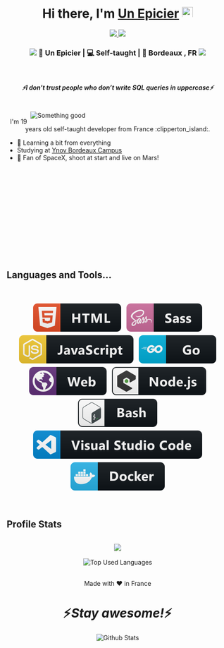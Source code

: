 <div align="center">
    <h1>
    Hi there, I'm <a href="https://github.com/UnEpicier">Un Epicier</a>
    <img src="https://media.giphy.com/media/hvRJCLFzcasrR4ia7z/giphy.gif" width="25px" height="25px">
    </h1>
</div>

<p align="center">
    <a href="https://www.linkedin.com/in/alexis-vasseur-a289b7256/">
        <img height="30" src="https://img.shields.io/badge/Linkedin-0b65c3?style=for-the-badge&logo=linkedin&logoColor=white">
    </a>
    <a href="mailto:alexis.vasseur@ynov.com">
        <img height="30" src="https://img.shields.io/badge/Mail-cb3b31?style=for-the-badge&logo=gmail&logoColor=white">
    </a>
<p>
<div align="center">
    <h3>
        <img src="https://media.giphy.com/media/WUlplcMpOCEmTGBtBW/giphy.gif" width="30">
        🙎 Un Epicier | 💻 Self-taught | 🚩 Bordeaux , FR
        <img src="https://media.giphy.com/media/WUlplcMpOCEmTGBtBW/giphy.gif" width="30">
    </h3>
</div>

<br>

 <h5 align="center">
    <i>⚡️I don’t trust people who don’t write SQL queries in uppercase⚡️</i>
</h5>

<br>

<img align="right" width="450px" alt="Something good" src="https://media.giphy.com/media/RgzryV9nRCMHPVVXPV/giphy.gif">

<p align="center">
I'm 19 years old self-taught developer from France :clipperton_island:.
</p>

- 💭 Learning a bit from everything
- Studying at [Ynov Bordeaux Campus](https://www.ynov-bordeaux.com/)
- 🔭 Fan of SpaceX, shoot at start and live on Mars!

<br>
<br>
<br>
<br>
<br>
<br>
<br>
<br>
<br>
<br>

<p align="center">
    <a href="https://github.com/anuraghazra/github-readme-stats"> 
    </a>
</p>

<br>

## Languages and Tools...

<br>

<p align="center">
    <!-- For more icons please follow  https://github.com/MikeCodesDotNET/ColoredBadges -->
    <img src="https://raw.githubusercontent.com/MikeCodesDotNET/ColoredBadges/master/svg/dev/languages/html.svg" alt="html" style="vertical-align:top; margin:4px">  
    <img src="https://raw.githubusercontent.com/MikeCodesDotNET/ColoredBadges/master/svg/dev/languages/sass.svg" alt="sass" style="vertical-align:top; margin:4px">
    <img src="https://raw.githubusercontent.com/MikeCodesDotNET/ColoredBadges/master/svg/dev/languages/js.svg" alt="js" style="vertical-align:top; margin:4px">
    <img src="https://raw.githubusercontent.com/MikeCodesDotNET/ColoredBadges/master/svg/dev/languages/go.svg" alt="golang" style="vertical-align:top; margin:4px">
    <img src="https://raw.githubusercontent.com/MikeCodesDotNET/ColoredBadges/master/svg/dev/misc/web.svg" alt="web" style="vertical-align:top; margin:4px">
    <img src="https://raw.githubusercontent.com/MikeCodesDotNET/ColoredBadges/master/svg/dev/frameworks/nodejs_larger.svg" alt="nodejs" style="vertical-align:top; margin:4px">
    <img src="https://raw.githubusercontent.com/MikeCodesDotNET/ColoredBadges/master/svg/dev/tools/bash.svg" alt="bash" style="vertical-align:top; margin:4px">
    <img src="https://raw.githubusercontent.com/MikeCodesDotNET/ColoredBadges/master/svg/dev/tools/visualstudio_code.svg" alt="vscode" style="vertical-align:top; margin:4px">
    <img src="https://raw.githubusercontent.com/MikeCodesDotNET/ColoredBadges/master/svg/dev/tools/docker.svg" alt="docker" style="vertical-align:top; margin:4px">
</p>

<br>

## Profile Stats

<div align="center">
    <img src="https://github-readme-stats.vercel.app/api?username=unepicier&&show_icons=true&count_private=true&theme=tokyonight" style="margin: 1em"/>
    <br>
    <img alt="Top Used Languages" style="margin: auto 0;" src="https://github-readme-stats.vercel.app/api/top-langs/?username=UnEpicier&langs_count=10">
</div>

<br>

</p>
<p align="center">Made with ❤️ in France</p>

<h1 align='center'>⚡️<i>Stay awesome!</i>⚡️</h1>

<p align="center">
    <img src="https://raw.githubusercontent.com/bornmay/bornmay/Update/svg/Bottom.svg" alt="Github Stats" />
</p>
